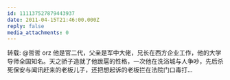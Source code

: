 ```yaml
---
id: 111137527879443937
date: 2011-04-15T21:46:00.000Z
reply: false
media_attachments: 0
---
```


转载: @哲哲 orz 他是官二代，父亲是军中大佬，兄长在西方企业工作，他的大学导师全国知名。天之骄子造就了他跋扈的性格，一次他在洗浴城与人争吵，先后杀死保安与闻讯赶来的老板儿子，还把想起诉的老板拦在法院门口毒打... ​​​​

